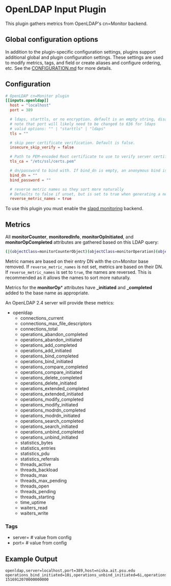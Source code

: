 # OpenLDAP Input Plugin

This plugin gathers metrics from OpenLDAP's cn=Monitor backend.

## Global configuration options <!-- @/docs/includes/plugin_config.md -->

In addition to the plugin-specific configuration settings, plugins support
additional global and plugin configuration settings. These settings are used to
modify metrics, tags, and field or create aliases and configure ordering, etc.
See the [CONFIGURATION.md][CONFIGURATION.md] for more details.

[CONFIGURATION.md]: ../../../docs/CONFIGURATION.md#plugins

## Configuration

```toml @sample.conf
# OpenLDAP cn=Monitor plugin
[[inputs.openldap]]
  host = "localhost"
  port = 389

  # ldaps, starttls, or no encryption. default is an empty string, disabling all encryption.
  # note that port will likely need to be changed to 636 for ldaps
  # valid options: "" | "starttls" | "ldaps"
  tls = ""

  # skip peer certificate verification. Default is false.
  insecure_skip_verify = false

  # Path to PEM-encoded Root certificate to use to verify server certificate
  tls_ca = "/etc/ssl/certs.pem"

  # dn/password to bind with. If bind_dn is empty, an anonymous bind is performed.
  bind_dn = ""
  bind_password = ""

  # reverse metric names so they sort more naturally
  # Defaults to false if unset, but is set to true when generating a new config
  reverse_metric_names = true
```

To use this plugin you must enable the [slapd
monitoring](https://www.openldap.org/devel/admin/monitoringslapd.html) backend.

## Metrics

All **monitorCounter**, **monitoredInfo**, **monitorOpInitiated**, and
**monitorOpCompleted** attributes are gathered based on this LDAP query:

```sh
(|(objectClass=monitorCounterObject)(objectClass=monitorOperation)(objectClass=monitoredObject))
```

Metric names are based on their entry DN with the cn=Monitor base removed. If
`reverse_metric_names` is not set, metrics are based on their DN. If
`reverse_metric_names` is set to `true`, the names are reversed. This is
recommended as it allows the names to sort more naturally.

Metrics for the **monitorOp*** attributes have **_initiated** and **_completed**
added to the base name as appropriate.

An OpenLDAP 2.4 server will provide these metrics:

- openldap
  - connections_current
  - connections_max_file_descriptors
  - connections_total
  - operations_abandon_completed
  - operations_abandon_initiated
  - operations_add_completed
  - operations_add_initiated
  - operations_bind_completed
  - operations_bind_initiated
  - operations_compare_completed
  - operations_compare_initiated
  - operations_delete_completed
  - operations_delete_initiated
  - operations_extended_completed
  - operations_extended_initiated
  - operations_modify_completed
  - operations_modify_initiated
  - operations_modrdn_completed
  - operations_modrdn_initiated
  - operations_search_completed
  - operations_search_initiated
  - operations_unbind_completed
  - operations_unbind_initiated
  - statistics_bytes
  - statistics_entries
  - statistics_pdu
  - statistics_referrals
  - threads_active
  - threads_backload
  - threads_max
  - threads_max_pending
  - threads_open
  - threads_pending
  - threads_starting
  - time_uptime
  - waiters_read
  - waiters_write

### Tags

- server= # value from config
- port= # value from config

## Example Output

```text
openldap,server=localhost,port=389,host=niska.ait.psu.edu operations_bind_initiated=10i,operations_unbind_initiated=6i,operations_modrdn_completed=0i,operations_delete_initiated=0i,operations_add_completed=2i,operations_delete_completed=0i,operations_abandon_completed=0i,statistics_entries=1516i,threads_open=2i,threads_active=1i,waiters_read=1i,operations_modify_completed=0i,operations_extended_initiated=4i,threads_pending=0i,operations_search_initiated=36i,operations_compare_initiated=0i,connections_max_file_descriptors=4096i,operations_modify_initiated=0i,operations_modrdn_initiated=0i,threads_max=16i,time_uptime=6017i,connections_total=1037i,connections_current=1i,operations_add_initiated=2i,statistics_bytes=162071i,operations_unbind_completed=6i,operations_abandon_initiated=0i,statistics_pdu=1566i,threads_max_pending=0i,threads_backload=1i,waiters_write=0i,operations_bind_completed=10i,operations_search_completed=35i,operations_compare_completed=0i,operations_extended_completed=4i,statistics_referrals=0i,threads_starting=0i 1516912070000000000
```
